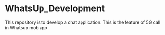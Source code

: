# WhatsUp_Development
This repository is to develop a chat application.
This is the feature of 5G call in Whatsup mob app

